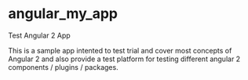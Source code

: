 # angular_my_app
Test Angular 2 App

This is a sample app intented to test trial and cover most concepts of Angular 2 and also provide a test platform for testing different angular 2 components / plugins / packages.
